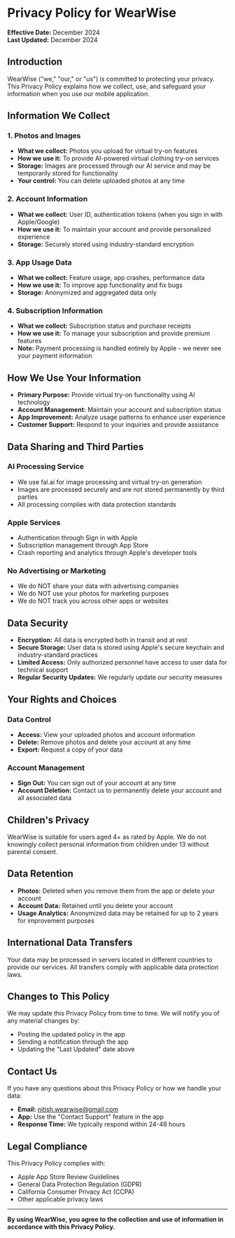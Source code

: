 # Privacy Policy for WearWise

**Effective Date:** December 2024  
**Last Updated:** December 2024

## Introduction

WearWise ("we," "our," or "us") is committed to protecting your privacy. This Privacy Policy explains how we collect, use, and safeguard your information when you use our mobile application.

## Information We Collect

### 1. Photos and Images
- **What we collect:** Photos you upload for virtual try-on features
- **How we use it:** To provide AI-powered virtual clothing try-on services
- **Storage:** Images are processed through our AI service and may be temporarily stored for functionality
- **Your control:** You can delete uploaded photos at any time

### 2. Account Information
- **What we collect:** User ID, authentication tokens (when you sign in with Apple/Google)
- **How we use it:** To maintain your account and provide personalized experience
- **Storage:** Securely stored using industry-standard encryption

### 3. App Usage Data
- **What we collect:** Feature usage, app crashes, performance data
- **How we use it:** To improve app functionality and fix bugs
- **Storage:** Anonymized and aggregated data only

### 4. Subscription Information
- **What we collect:** Subscription status and purchase receipts
- **How we use it:** To manage your subscription and provide premium features
- **Note:** Payment processing is handled entirely by Apple - we never see your payment information

## How We Use Your Information

- **Primary Purpose:** Provide virtual try-on functionality using AI technology
- **Account Management:** Maintain your account and subscription status
- **App Improvement:** Analyze usage patterns to enhance user experience
- **Customer Support:** Respond to your inquiries and provide assistance

## Data Sharing and Third Parties

### AI Processing Service
- We use fal.ai for image processing and virtual try-on generation
- Images are processed securely and are not stored permanently by third parties
- All processing complies with data protection standards

### Apple Services
- Authentication through Sign in with Apple
- Subscription management through App Store
- Crash reporting and analytics through Apple's developer tools

### No Advertising or Marketing
- We do NOT share your data with advertising companies
- We do NOT use your photos for marketing purposes
- We do NOT track you across other apps or websites

## Data Security

- **Encryption:** All data is encrypted both in transit and at rest
- **Secure Storage:** User data is stored using Apple's secure keychain and industry-standard practices
- **Limited Access:** Only authorized personnel have access to user data for technical support
- **Regular Security Updates:** We regularly update our security measures

## Your Rights and Choices

### Data Control
- **Access:** View your uploaded photos and account information
- **Delete:** Remove photos and delete your account at any time
- **Export:** Request a copy of your data

### Account Management
- **Sign Out:** You can sign out of your account at any time
- **Account Deletion:** Contact us to permanently delete your account and all associated data

## Children's Privacy

WearWise is suitable for users aged 4+ as rated by Apple. We do not knowingly collect personal information from children under 13 without parental consent.

## Data Retention

- **Photos:** Deleted when you remove them from the app or delete your account
- **Account Data:** Retained until you delete your account
- **Usage Analytics:** Anonymized data may be retained for up to 2 years for improvement purposes

## International Data Transfers

Your data may be processed in servers located in different countries to provide our services. All transfers comply with applicable data protection laws.

## Changes to This Policy

We may update this Privacy Policy from time to time. We will notify you of any material changes by:
- Posting the updated policy in the app
- Sending a notification through the app
- Updating the "Last Updated" date above

## Contact Us

If you have any questions about this Privacy Policy or how we handle your data:

- **Email:** nitish.wearwise@gmail.com
- **App:** Use the "Contact Support" feature in the app
- **Response Time:** We typically respond within 24-48 hours

## Legal Compliance

This Privacy Policy complies with:
- Apple App Store Review Guidelines
- General Data Protection Regulation (GDPR)
- California Consumer Privacy Act (CCPA)
- Other applicable privacy laws

---

**By using WearWise, you agree to the collection and use of information in accordance with this Privacy Policy.** 
